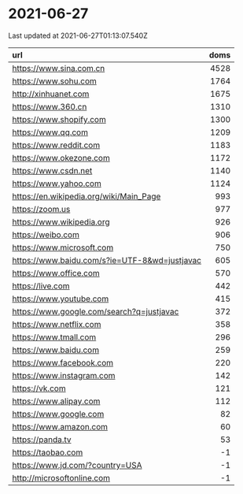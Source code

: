# 2021-06-27

<!-- BEGIN -->
Last updated at 2021-06-27T01:13:07.540Z

url | doms
:- | -:
https://www.sina.com.cn | 4528
https://www.sohu.com | 1764
http://xinhuanet.com | 1675
https://www.360.cn | 1310
https://www.shopify.com | 1300
https://www.qq.com | 1209
https://www.reddit.com | 1183
https://www.okezone.com | 1172
https://www.csdn.net | 1140
https://www.yahoo.com | 1124
https://en.wikipedia.org/wiki/Main_Page | 993
https://zoom.us | 977
https://www.wikipedia.org | 926
https://weibo.com | 906
https://www.microsoft.com | 750
https://www.baidu.com/s?ie=UTF-8&wd=justjavac | 605
https://www.office.com | 570
https://live.com | 442
https://www.youtube.com | 415
https://www.google.com/search?q=justjavac | 372
https://www.netflix.com | 358
https://www.tmall.com | 296
https://www.baidu.com | 259
https://www.facebook.com | 220
https://www.instagram.com | 142
https://vk.com | 121
https://www.alipay.com | 112
https://www.google.com | 82
https://www.amazon.com | 60
https://panda.tv | 53
https://taobao.com | -1
https://www.jd.com/?country=USA | -1
http://microsoftonline.com | -1
<!-- END -->
